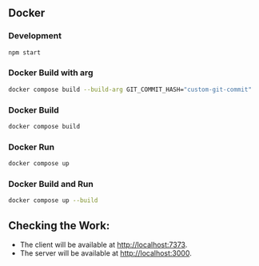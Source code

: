 ## Docker

### Development
```bash
npm start
```

### Docker Build with arg
```bash
docker compose build --build-arg GIT_COMMIT_HASH="custom-git-commit"
```

### Docker Build
```bash
docker compose build
```

### Docker Run
```bash
docker compose up
```

### Docker Build and Run
```bash
docker compose up --build
```

## Checking the Work:

- The client will be available at [http://localhost:7373](http://localhost:7373).
- The server will be available at [http://localhost:3000](http://localhost:3000).
